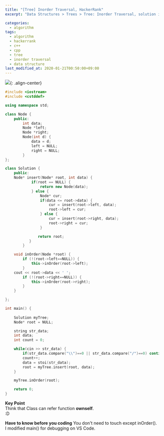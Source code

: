 ```yaml
---
title: "[Tree] Inorder Traversal, HackerRank"
excerpt: "Data Structures > Trees > Tree: Inorder Traversal, solution in cpp"

categories:
  - algorithm
tags:
  - algorithm
  - hackerrank
  - c++
  - cpp
  - tree
  - inorder traversal
  - data structure
last_modified_at: 2020-01-21T00:50:00+09:00
---
```


![](https://eliotjang.github.io/assets/images/c++/inorder-traversal.png){: .align-center}  

```cpp
#include <iostream>
#include <cstddef>

using namespace std;

class Node {
    public:
        int data;
        Node *left;
        Node *right;
        Node(int d) {
            data = d;
            left = NULL;
            right = NULL;
        }
};

class Solution {
    public:
  	Node* insert(Node* root, int data) {
            if(root == NULL) {
                return new Node(data);
            } else {
                Node* cur;
                if(data <= root->data) {
                    cur = insert(root->left, data);
                    root->left = cur;
                } else {
                    cur = insert(root->right, data);
                    root->right = cur;
                }

               return root;
           }
        }

    void inOrder(Node *root) {
        if (!(root->left==NULL)) {
            this->inOrder(root->left);
        }
	cout << root->data << ' ';
        if (!(root->right==NULL)) {
            this->inOrder(root->right);
        }
    }

};

int main() {
    
    Solution myTree;
    Node* root = NULL;

    string str_data;
    int data;
    int count = 0;

    while(cin >> str_data) {
        if(str_data.compare("\\")==0 || str_data.compare("/")==0) continue;
        count++;
        data = stoi(str_data);
        root = myTree.insert(root, data);
    }

    myTree.inOrder(root);

    return 0;
}

```

**Key Point**  
Think that Class can refer function **ownself**.    
:D

**Have to know before you coding**
You don't need to touch except inOrder().  
I modified main() for debugging on VS Code.  

